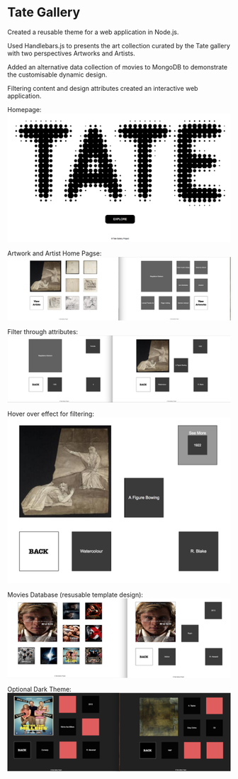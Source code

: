 # Tate Gallery

Created a reusable theme for a web application in Node.js.

Used Handlebars.js to presents the art collection curated by the Tate gallery with two perspectives Artworks and Artists. 

Added an alternative data collection of movies to MongoDB to demonstrate the customisable dynamic design. 

Filtering content and design attributes created an interactive web application.


Homepage: 
![alt text](https://github.com/louisejennings/tateGallery/blob/master/screenshots/homepage.png "Homepage")


Artwork and Artist Home Pagse: 
![alt text](https://github.com/louisejennings/tateGallery/blob/master/screenshots/homeScreens.png "Artwork and Artist Home Pages")


Filter through attributes: 
![alt text](https://github.com/louisejennings/tateGallery/blob/master/screenshots/filterScreens.png "Filter through attributes")


Hover over effect for filtering: 
![alt text](https://github.com/louisejennings/tateGallery/blob/master/screenshots/hoverOption.png "Hover Option Filtering")


Movies Database (resusable template design): 
![alt text](https://github.com/louisejennings/tateGallery/blob/master/screenshots/%20moviesDatabase.png "Reusable Template Design")


Optional Dark Theme: 
![alt text](https://github.com/louisejennings/tateGallery/blob/master/screenshots/darkTheme.png "Optional Dark Theme")
